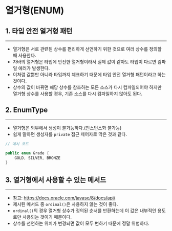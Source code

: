 # 열거형(ENUM)

## 1. 타입 안전 열거형 패턴

---

- 열거형은 서로 관련된 상수를 편리하게 선언하기 위한 것으로 여러 상수를 정의할 때 사용한다.
- 자바의 열거형은 타입에 안전한 열거형이라서 실제 값이 같아도 타입이 다르면 컴파일 에러가 발생한다.
- 이처럼 값뿐만 아니라 타입까지 체크하기 때문에 타입 안전 열거형 패턴이라고 하는 것이다.
- 상수의 값이 바뀌면 해당 상수를 참조하는 모든 소스가 다시 컴파일되어야 하지만 열거형 상수를 사용할 경우, 기존 소스를 다시 컴파일하지 않아도 된다.

## 2. EnumType

---

- 열거형은 외부에서 생성이 불가능하다.(인스턴스화 불가능)
- 쉽게 말하면 생성자를 `private` 접근 제어자로 막은 것과 같다.

```java
// 예시 코드

public enum Grade {
    GOLD, SILVER, BRONZE
}
```

## 3. 열거형에서 사용할 수 있는 메서드

---

- 참고: https://docs.oracle.com/javase/8/docs/api/
- 제시된 메서드 중 `ordinal()`은 사용하지 않는 것이 좋다.
- `ordinal()`의 경우 열거형 상수가 정의된 순서를 반환하는데 이 값은 내부적인 용도로만 사용되는 것이기 때문이다.
- 상수를 선언하는 위치가 변경되면 값이 모두 변하기 때문에 정말 위험하다.

